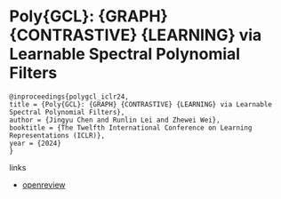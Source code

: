 # Poly{GCL}: {GRAPH} {CONTRASTIVE} {LEARNING} via Learnable Spectral Polynomial Filters

```
@inproceedings{polygcl_iclr24,
title = {Poly{GCL}: {GRAPH} {CONTRASTIVE} {LEARNING} via Learnable Spectral Polynomial Filters},
author = {Jingyu Chen and Runlin Lei and Zhewei Wei},
booktitle = {The Twelfth International Conference on Learning Representations (ICLR)},
year = {2024}
}
```

links
- [openreview](https://openreview.net/forum?id=y21ZO6M86t)
